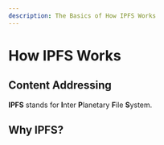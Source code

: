 ```yaml
---
description: The Basics of How IPFS Works
---
```


# How IPFS Works

## Content Addressing
  **IPFS** stands for **I**nter **P**lanetary **F**ile **S**ystem.  


## Why IPFS?
